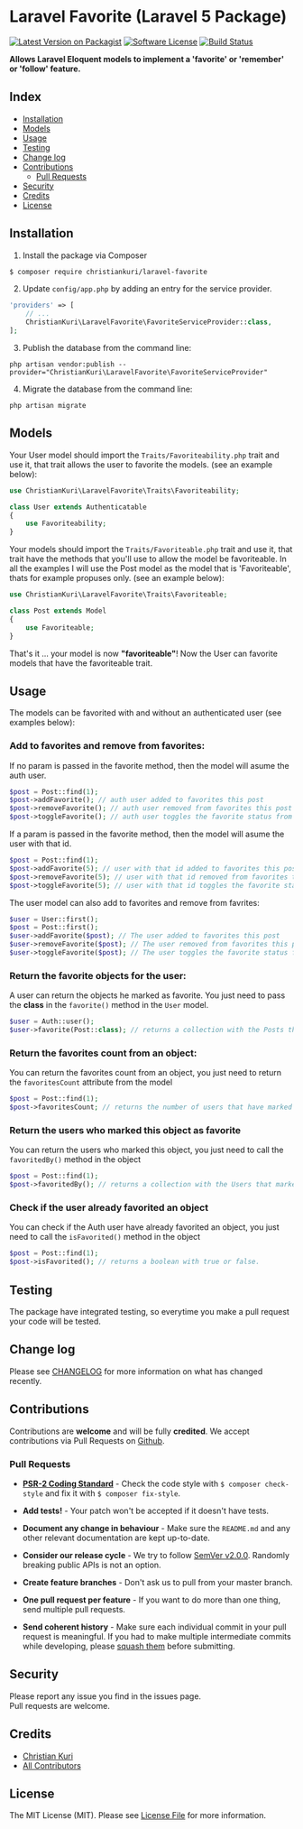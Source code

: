 # Laravel Favorite (Laravel 5 Package)

[![Latest Version on Packagist][ico-version]][link-packagist]
[![Software License][ico-license]](LICENSE.md)
[![Build Status][ico-travis]][link-travis]

**Allows Laravel Eloquent models to implement a 'favorite' or 'remember' or 'follow' feature.**

## Index

- [Installation](#installation)
- [Models](#models)
- [Usage](#usage)
- [Testing](#testing)
- [Change log](#change-log)
- [Contributions](#contributions)
	- [Pull Requests](#pull-requests)
- [Security](#security)
- [Credits](#credits)
- [License](#license)

## Installation

1) Install the package via Composer

```bash
$ composer require christiankuri/laravel-favorite
```

2) Update `config/app.php` by adding an entry for the service provider.

```php
'providers' => [
    // ...
    ChristianKuri\LaravelFavorite\FavoriteServiceProvider::class,
];
```

3) Publish the database from the command line:

```shell
php artisan vendor:publish --provider="ChristianKuri\LaravelFavorite\FavoriteServiceProvider"
```

4) Migrate the database from the command line:

```shell
php artisan migrate
```

## Models

Your User model should import the `Traits/Favoriteability.php` trait and use it, that trait allows the user to favorite the models.
(see an example below):

```php
use ChristianKuri\LaravelFavorite\Traits\Favoriteability;

class User extends Authenticatable
{
	use Favoriteability;
}
```

Your models should import the `Traits/Favoriteable.php` trait and use it, that trait have the methods that you'll use to allow the model be favoriteable.
In all the examples I will use the Post model as the model that is 'Favoriteable', thats for example propuses only.
(see an example below):

```php
use ChristianKuri\LaravelFavorite\Traits\Favoriteable;

class Post extends Model
{
    use Favoriteable;
}
```

That's it ... your model is now **"favoriteable"**!
Now the User can favorite models that have the favoriteable trait.

## Usage

The models can be favorited with and without an authenticated user
(see examples below):

### Add to favorites and remove from favorites:

If no param is passed in the favorite method, then the model will asume the auth user.

``` php
$post = Post::find(1);
$post->addFavorite(); // auth user added to favorites this post
$post->removeFavorite(); // auth user removed from favorites this post
$post->toggleFavorite(); // auth user toggles the favorite status from this post
```

If a param is passed in the favorite method, then the model will asume the user with that id.

``` php
$post = Post::find(1);
$post->addFavorite(5); // user with that id added to favorites this post
$post->removeFavorite(5); // user with that id removed from favorites this post
$post->toggleFavorite(5); // user with that id toggles the favorite status from this post
```

The user model can also add to favorites and remove from favrites:

``` php
$user = User::first();
$post = Post::first();
$user->addFavorite($post); // The user added to favorites this post
$user->removeFavorite($post); // The user removed from favorites this post
$user->toggleFavorite($post); // The user toggles the favorite status from this post
```

### Return the favorite objects for the user:

A user can return the objects he marked as favorite. 
You just need to pass the **class** in the `favorite()` method in the `User` model.

``` php
$user = Auth::user();
$user->favorite(Post::class); // returns a collection with the Posts the User marked as favorite
```

### Return the favorites count from an object:

You can return the favorites count from an object, you just need to return the `favoritesCount` attribute from the model

``` php
$post = Post::find(1);
$post->favoritesCount; // returns the number of users that have marked as favorite this object.
```

### Return the users who marked this object as favorite

You can return the users who marked this object, you just need to call the `favoritedBy()` method in the object

``` php
$post = Post::find(1);
$post->favoritedBy(); // returns a collection with the Users that marked the post as favorite.
```

### Check if the user already favorited an object

You can check if the Auth user have already favorited an object, you just need to call the `isFavorited()` method in the object

``` php
$post = Post::find(1);
$post->isFavorited(); // returns a boolean with true or false.
```

## Testing

The package have integrated testing, so everytime you make a pull request your code will be tested.

## Change log

Please see [CHANGELOG](CHANGELOG.md) for more information on what has changed recently.

## Contributions

Contributions are **welcome** and will be fully **credited**.
We accept contributions via Pull Requests on [Github](https://github.com/ChristianKuri/laravel-favorite).

### Pull Requests

- **[PSR-2 Coding Standard](https://github.com/php-fig/fig-standards/blob/master/accepted/PSR-2-coding-style-guide.md)** - Check the code style with ``$ composer check-style`` and fix it with ``$ composer fix-style``.

- **Add tests!** - Your patch won't be accepted if it doesn't have tests.

- **Document any change in behaviour** - Make sure the `README.md` and any other relevant documentation are kept up-to-date.

- **Consider our release cycle** - We try to follow [SemVer v2.0.0](http://semver.org/). Randomly breaking public APIs is not an option.

- **Create feature branches** - Don't ask us to pull from your master branch.

- **One pull request per feature** - If you want to do more than one thing, send multiple pull requests.

- **Send coherent history** - Make sure each individual commit in your pull request is meaningful. If you had to make multiple intermediate commits while developing, please [squash them](http://www.git-scm.com/book/en/v2/Git-Tools-Rewriting-History#Changing-Multiple-Commit-Messages) before submitting.

## Security

Please report any issue you find in the issues page.  
Pull requests are welcome.

## Credits

- [Christian Kuri][link-author]
- [All Contributors][link-contributors]

## License

The MIT License (MIT). Please see [License File](LICENSE.md) for more information.

[ico-version]: https://img.shields.io/packagist/v/ChristianKuri/laravel-favorite.svg?style=flat-square
[ico-license]: https://img.shields.io/badge/license-MIT-brightgreen.svg?style=flat-square
[ico-travis]: https://img.shields.io/travis/ChristianKuri/laravel-favorite/master.svg?style=flat-square
[ico-scrutinizer]: https://img.shields.io/scrutinizer/coverage/g/ChristianKuri/laravel-favorite.svg?style=flat-square
[ico-code-quality]: https://img.shields.io/scrutinizer/g/ChristianKuri/laravel-favorite.svg?style=flat-square
[ico-downloads]: https://img.shields.io/packagist/dt/ChristianKuri/laravel-favorite.svg?style=flat-square

[link-packagist]: https://packagist.org/packages/ChristianKuri/laravel-favorite
[link-travis]: https://travis-ci.org/ChristianKuri/laravel-favorite
[link-scrutinizer]: https://scrutinizer-ci.com/g/ChristianKuri/laravel-favorite/code-structure
[link-code-quality]: https://scrutinizer-ci.com/g/ChristianKuri/laravel-favorite
[link-downloads]: https://packagist.org/packages/ChristianKuri/laravel-favorite
[link-author]: https://github.com/ChristianKuri
[link-contributors]: ../../contributors
